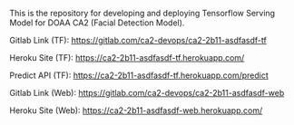 This is the repository for developing and deploying Tensorflow Serving Model for DOAA CA2 (Facial Detection Model).


Gitlab Link (TF): https://gitlab.com/ca2-devops/ca2-2b11-asdfasdf-tf


Heroku Site (TF): https://ca2-2b11-asdfasdf-tf.herokuapp.com/


Predict API (TF): https://ca2-2b11-asdfasdf-tf.herokuapp.com/predict


Gitlab Link (Web): https://gitlab.com/ca2-devops/ca2-2b11-asdfasdf-web


Heroku Site (Web): https://ca2-2b11-asdfasdf-web.herokuapp.com/
